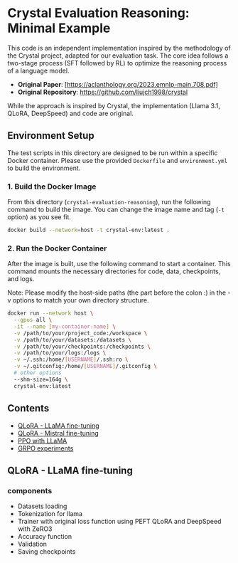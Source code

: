 # Crystal Evaluation Reasoning: Minimal Example

This code is an independent implementation inspired by the methodology of the Crystal project, adapted for our evaluation task. The core idea follows a two-stage process (SFT followed by RL) to optimize the reasoning process of a language model.

-   **Original Paper**: [https://aclanthology.org/2023.emnlp-main.708.pdf]
-   **Original Repository**: https://github.com/liujch1998/crystal

While the approach is inspired by Crystal, the implementation (Llama 3.1, QLoRA, DeepSpeed) and code are original.

## Environment Setup

The test scripts in this directory are designed to be run within a specific Docker container. Please use the provided `Dockerfile` and `environment.yml` to build the environment.

### 1. Build the Docker Image

From this directory (`crystal-evaluation-reasoning`), run the following command to build the image. You can change the image name and tag (`-t` option) as you see fit.

```bash
docker build --network=host -t crystal-env:latest .
```

### 2. Run the Docker Container

After the image is built, use the following command to start a container. This command mounts the necessary directories for code, data, checkpoints, and logs.

Note: Please modify the host-side paths (the part before the colon :) in the -v options to match your own directory structure.

```bash
docker run --network host \
  --gpus all \
  -it --name [my-container-name] \
  -v /path/to/your/project_code:/workspace \
  -v /path/to/your/datasets:/datasets \
  -v /path/to/your/checkpoints:/checkpoints \
  -v /path/to/your/logs:/logs \
  -v ~/.ssh:/home/[USERNAME]/.ssh:ro \
  -v ~/.gitconfig:/home/[USERNAME]/.gitconfig \
  # other options
  --shm-size=164g \
  crystal-env:latest
```

## Contents
- [QLoRA - LLaMA fine-tuning](qlora-llama/)
- [QLoRA - Mistral fine-tuning](qlora-mistral/)
- [PPO with LLaMA](ppo/)
- [GRPO experiments](grpo/)


## QLoRA - LLaMA fine-tuning
### components
- Datasets loading
- Tokenization for llama
- Trainer with original loss function using PEFT QLoRA and DeepSpeed with ZeRO3
- Accuracy function
- Validation
- Saving checkpoints
